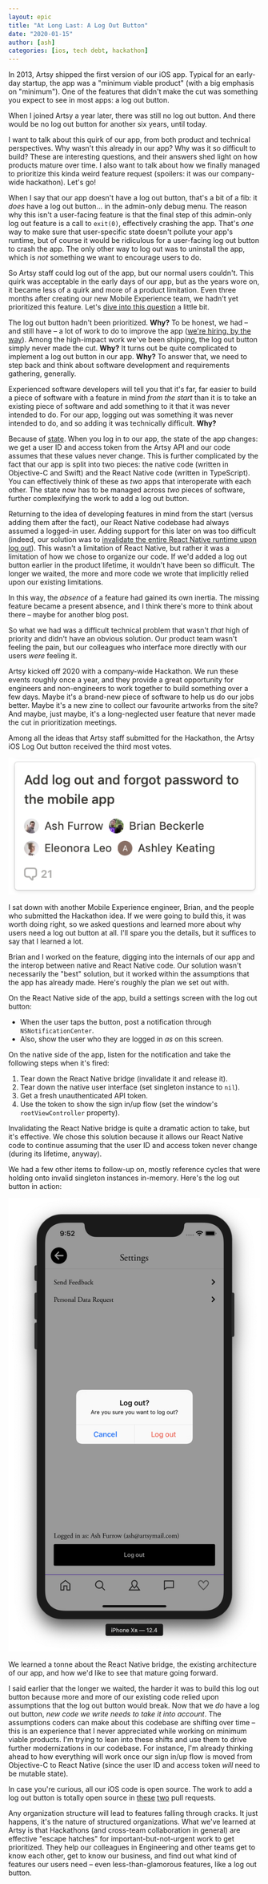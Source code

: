 ```yaml
---
layout: epic
title: "At Long Last: A Log Out Button"
date: "2020-01-15"
author: [ash]
categories: [ios, tech debt, hackathon]
---
```


In 2013, Artsy shipped the first version of our iOS app. Typical for an early-day startup, the app was a "minimum
viable product" (with a big emphasis on "minimum"). One of the features that didn't make the cut was something you
expect to see in most apps: a log out button.

When I joined Artsy a year later, there was still no log out button. And there would be no log out button for
another six years, until today.

I want to talk about this quirk of our app, from both product and technical perspectives. Why wasn't this already
in our app? Why was it so difficult to build? These are interesting questions, and their answers shed light on how
products mature over time. I also want to talk about how we finally managed to prioritize this kinda weird feature
request (spoilers: it was our company-wide hackathon). Let's go!

<!-- more -->

When I say that our app doesn't have a log out button, that's a bit of a fib: it _does_ have a log out button... in
the admin-only debug menu. The reason why this isn't a user-facing feature is that the final step of this
admin-only log out feature is a call to `exit(0)`, effectively crashing the app. That's _one_ way to make sure that
user-specific state doesn't pollute your app's runtime, but of course it would be ridiculous for a user-facing log
out button to crash the app. The only other way to log out was to uninstall the app, which is _not_ something we
want to encourage users to do.

So Artsy staff could log out of the app, but our normal users couldn't. This quirk was acceptable in the early days
of our app, but as the years wore on, it became less of a quirk and more of a product limitation. Even three months
after creating our new Mobile Experience team, we hadn't yet prioritized this feature. Let's
[dive into this question](https://en.wikipedia.org/wiki/Five_whys) a little bit.

The log out button hadn't been prioritized. **Why?** To be honest, we had – and still have – a lot of work to do to
improve the app ([we're hiring, by the way](http://artsy.net/jobs)). Among the high-impact work we've been
shipping, the log out button simply never made the cut. **Why?** It turns out be quite complicated to implement a
log out button in our app. **Why?** To answer that, we need to step back and think about software development and
requirements gathering, generally.

Experienced software developers will tell you that it's far, far easier to build a piece of software with a feature
in mind _from the start_ than it is to take an existing piece of software and add something to it that it was never
intended to do. For our app, logging out was something it was never intended to do, and so adding it was
technically difficult. **Why?**

Because of [state](https://softwareengineering.stackexchange.com/questions/148108/why-is-global-state-so-evil).
When you log in to our app, the state of the app changes: we get a user ID and access token from the Artsy API and
our code assumes that these values never change. This is further complicated by the fact that our app is split into
two pieces: the native code (written in Objective-C and Swift) and the React Native code (written in TypeScript).
You can effectively think of these as _two_ apps that interoperate with each other. The state now has to be managed
across _two_ pieces of software, further complexifying the work to add a log out button.

Returning to the idea of developing features in mind from the start (versus adding them after the fact), our React
Native codebase had always assumed a logged-in user. Adding support for this later on was too difficult (indeed,
our solution was to
[invalidate the entire React Native runtime upon log out](https://github.com/artsy/emission/pull/2027/files#diff-0cc174f9197fd0b06ecbd2eaa0247833R1020)).
This wasn't a limitation of React Native, but rather it was a limitation of how we chose to organize our code. If
we'd added a log out button earlier in the product lifetime, it wouldn't have been so difficult. The longer we
waited, the more and more code we wrote that implicitly relied upon our existing limitations.

In this way, the _absence_ of a feature had gained its own inertia. The missing feature became a present absence,
and I think there's more to think about there – maybe for another blog post.

So what we had was a difficult technical problem that wasn't _that_ high of priority and didn't have an obvious
solution. Our product team wasn't feeling the pain, but our colleagues who interface more directly with our users
_were_ feeling it.

Artsy kicked off 2020 with a company-wide Hackathon. We run these events roughly once a year, and they provide a
great opportunity for engineers and non-engineers to work together to build something over a few days. Maybe it's a
brand-new piece of software to help us do our jobs better. Maybe it's a new zine to collect our favourite artworks
from the site? And maybe, just maybe, it's a long-neglected user feature that never made the cut in prioritization
meetings.

Among all the ideas that Artsy staff submitted for the Hackathon, the Artsy iOS Log Out button received the third
most votes.

![Screenshot of our Hackathon ideas board](/images/2020-01-15-ios-logout-button-at-last/idea.png)

I sat down with another Mobile Experience engineer, Brian, and the people who submitted the Hackathon idea. If we
were going to build this, it was worth doing right, so we asked questions and learned more about why users need a
log out button at all. I'll spare you the details, but it suffices to say that I learned a lot.

Brian and I worked on the feature, digging into the internals of our app and the interop between native and React
Native code. Our solution wasn't necessarily the "best" solution, but it worked within the assumptions that the app
has already made. Here's roughly the plan we set out with.

On the React Native side of the app, build a settings screen with the log out button:

- When the user taps the button, post a notification through `NSNotificationCenter`.
- Also, show the user who they are logged in _as_ on this screen.

On the native side of the app, listen for the notification and take the following steps when it's fired:

1. Tear down the React Native bridge (invalidate it and release it).
2. Tear down the native user interface (set singleton instance to `nil`).
3. Get a fresh unauthenticated API token.
4. Use the token to show the sign in/up flow (set the window's `rootViewController` property).

Invalidating the React Native bridge is quite a dramatic action to take, but it's effective. We chose this solution
because it allows our React Native code to continue assuming that the user ID and access token never change (during
its lifetime, anyway).

We had a few other items to follow-up on, mostly reference cycles that were holding onto invalid singleton
instances in-memory. Here's the log out button in action:

![Screenshot of our new log out button!](/images/2020-01-15-ios-logout-button-at-last/logout.png)

We learned a tonne about the React Native bridge, the existing architecture of our app, and how we'd like to see
that mature going forward.

I said earlier that the longer we waited, the harder it was to build this log out button because more and more of
our existing code relied upon assumptions that the log out button would break. Now that we _do_ have a log out
button, _new code we write needs to take it into account_. The assumptions coders can make about this codebase are
shifting over time – this is an experience that I never appreciated while working on minimum viable products. I'm
trying to lean into these shifts and use them to drive further modernizations in our codebase. For instance, I'm
already thinking ahead to how everything will work once our sign in/up flow is moved from Objective-C to React
Native (since the user ID and access token _will_ need to be mutable state).

In case you're curious, all our iOS code is open source. The work to add a log out button is totally open source in
[these](https://github.com/artsy/emission/pull/2027) [two](https://github.com/artsy/eigen/pull/2977) pull requests.

Any organization structure will lead to features falling through cracks. It just happens, it's the nature of
structured organizations. What we've learned at Artsy is that Hackathons (and cross-team collaboration in general)
are effective "escape hatches" for important-but-not-urgent work to get prioritized. They help our colleagues in
Engineering and other teams get to know each other, get to know our business, and find out what kind of features
our users need – even less-than-glamorous features, like a log out button.
